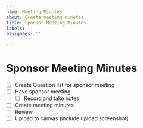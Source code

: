 ```yaml
---
name: Meeting Minutes
about: Create meeting minutes
title: Sponsor Meeting Minutes
labels: ''
assignees: ''

---
```


# Sponsor Meeting Minutes

- [ ] Create Question list for sponsor meeting
- [ ] Have sponsor meeting
  - [ ] Record and take notes
- [ ] Create meeting minutes
- [ ] Review
- [ ] Upload to canvas (include upload screenshot)
